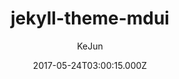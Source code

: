 ---
layout: JamstackTheme
title: jekyll-theme-mdui
github: https://github.com/KeJunMao/jekyll-theme-mdui
demo: https://blog.kejun.space/
author: KeJun
ssg: Jekyll
date: 2017-05-24T03:00:15.000Z
description: 🎨A Jekyll theme based on MDUI
stale: false
disabled: true
disabled_reason: demo url not found
---